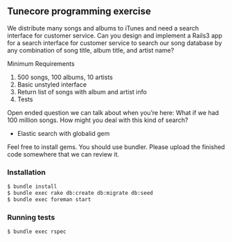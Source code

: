 ## Tunecore programming exercise

We distribute many songs and albums to iTunes and need a search  interface for customer service.  Can you design and implement  a Rails3 app for a search interface for customer service to search our song database by any combination of song title, album title, and artist name?

Minimum Requirements

1. 500 songs, 100 albums, 10 artists
2. Basic unstyled interface
3. Return list of songs with album and artist info
4. Tests

Open ended question we can talk about when you’re here: What if we had 100 million songs.  How might you deal with this kind of search?

* Elastic search with globalid gem

Feel free to  install gems. You should use bundler. Please upload the finished code somewhere that we can review it.

### Installation

```bash
$ bundle install
$ bundle exec rake db:create db:migrate db:seed
$ bundle exec foreman start
```

### Running tests

```bash
$ bundle exec rspec
```

